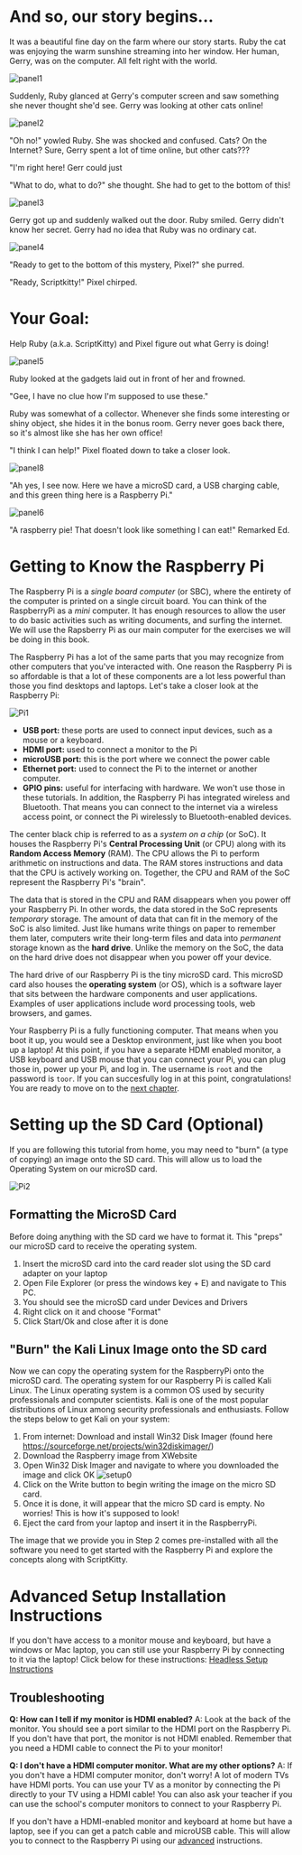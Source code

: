# And so, our story begins...

It was a beautiful fine day on the farm where our story starts. Ruby the cat 
was enjoying the warm sunshine streaming into her window. Her human, Gerry, 
was on the computer. All felt right with the world. 

![panel1](http://www.suzannejmatthews.com/images/aosk/chapter1/panel1.PNG)

Suddenly, Ruby glanced at Gerry's computer screen and saw something she never thought she'd see.
Gerry was looking at other cats online!

![panel2](http://www.suzannejmatthews.com/images/aosk/chapter1/panel2.PNG)

"Oh no!" yowled Ruby. She was shocked and confused. Cats? On the Internet? Sure, Gerry spent a lot of time online,
but other cats???

"I'm right here! Gerr could just

"What to do, what to do?" she thought. She had to get to the bottom of this!

![panel3](http://www.suzannejmatthews.com/images/aosk/chapter1/panel3.PNG)

Gerry got up and suddenly walked out the door. Ruby smiled. Gerry didn't know 
her secret. Gerry had no idea that Ruby was no ordinary cat. 

![panel4](http://www.suzannejmatthews.com/images/aosk/chapter1/panel4.PNG)

"Ready to get to the bottom of this mystery, Pixel?" she purred.

"Ready, Scriptkitty!" Pixel chirped.

# Your Goal:

Help Ruby (a.k.a. ScriptKitty) and Pixel figure out what Gerry is doing!

![panel5](http://www.suzannejmatthews.com/images/aosk/chapter1/panel5.PNG)

Ruby looked at the gadgets laid out in front of her and frowned.

"Gee, I have no clue how I'm supposed to use these."

Ruby was somewhat of a collector. Whenever she finds some interesting or shiny object,
she hides it in the bonus room. Gerry never goes back there, so it's almost like she
has her own office!

"I think I can help!" Pixel floated down to take a closer look.

![panel8](http://www.suzannejmatthews.com/images/aosk/chapter1/panel8.PNG)

"Ah yes, I see now. Here we have a microSD card, a USB charging cable, and
this green thing here is a Raspberry Pi."

![panel6](http://www.suzannejmatthews.com/images/aosk/chapter1/panel6.PNG)

"A raspberry pie! That doesn't look like something I can eat!" Remarked Ed.

# Getting to Know the Raspberry Pi

The Raspberry Pi is a _single board computer_ \(or SBC\), where the entirety of the computer is printed on 
a single circuit board. You can think of the RaspberryPi as a _mini_ computer. It has enough resources to 
allow the user to do basic activities such as writing documents, and surfing the internet.  We will use 
the Rapsberry Pi as our main computer for the exercises we will be doing in this book. 

The Raspberry Pi has a lot of the same parts that you may recognize from other computers that you've 
interacted with. One reason the Raspberry Pi is so affordable is that a lot of these components are a lot 
less powerful than those you find desktops and laptops. Let's take a closer look at the Raspberry Pi:

![Pi1](http://www.suzannejmatthews.com/images/aosk/chapter1/PiBoard.jpg)

* **USB port:** these ports are used to connect input devices, such as a mouse or a keyboard.
* **HDMI port:**  used to connect a monitor to the Pi
* **microUSB port:** this is the port where we connect the power cable
* **Ethernet port:** used to connect the Pi to the internet or another computer. 
* **GPIO pins:** useful for interfacing with hardware. We won't use those in these tutorials.
In addition, the Raspberry Pi has integrated wireless and Bluetooth. That means you can connect to the 
internet via a wireless access point, or connect the Pi wirelessly to Bluetooth-enabled devices.

The center black chip is referred to as a _system on a chip_ (or SoC). It houses the Raspberry Pi's 
**Central Processing Unit** (or CPU) along with its **Random Access Memory** (RAM). The CPU allows the 
Pi to perform arithmetic on instructions and data. The RAM stores instructions and data that the CPU 
is actively working on. Together, the CPU and RAM of the SoC represent the Raspberry Pi's "brain".

The data that is stored in the CPU and RAM disappears when you power off your Raspberry Pi. In other 
words, the data stored in the SoC represents _temporary_ storage. The amount of data that can fit 
in the memory of the SoC is also limited. Just like humans write things on paper to remember them later, 
computers write their long-term files and data into _permanent_ storage known as the **hard 
drive**. Unlike the memory on the SoC, the data on the hard drive does not disappear when you power off
your device.

The hard drive of our Raspberry Pi is the tiny microSD card. This microSD card also houses the 
**operating system** (or OS), which is a software layer that sits between the hardware components and 
user applications. Examples of user applications include word processing tools, web browsers, 
and games.  


Your Raspberry Pi is a fully functioning computer. That means when you boot it up, you would see a Desktop
environment, just like when you boot up a laptop! At this point, if you have a separate HDMI enabled monitor, 
a USB keyboard and USB mouse that you can connect your Pi, you can plug those in, power up your Pi, and 
log in. The username is `root` and the password is `toor`. If you can succesfully log in at this point,
congratulations! You are ready to move on to the [next chapter](chapter2.md). 


# Setting up the SD Card (Optional)
If you are following this tutorial from home, you may need to "burn" (a type of 
copying) an image onto the SD card. This will allow us to load the Operating 
System on our microSD card.

![Pi2](http://www.suzannejmatthews.com/images/aosk/chapter1/PiBoard2.jpg)

## Formatting the MicroSD Card
 
Before doing anything with the SD card we have to format it. This "preps" our microSD card to receive
the operating system. 

1. Insert the microSD card into the card reader slot using the SD card adapter on your laptop
2. Open File Explorer (or press the windows key + E) and navigate to This PC. 
3. You should see the microSD card under Devices and Drivers
4. Right click on it and choose "Format"
5. Click Start/Ok and close after it is done

## "Burn" the Kali Linux Image onto the SD card
Now we can copy the operating system for the RaspberryPi onto the microSD card. The operating system 
for our Raspberry Pi is called Kali Linux. The Linux operating system is a common OS used by 
security professionals and computer scientists. Kali is one of the most popular distributions of 
Linux among security professionals and enthusiasts. Follow the steps below to get Kali on your 
system:

1. From internet: Download and install Win32 Disk Imager (found here https://sourceforge.net/projects/win32diskimager/) 
2. Download the Raspberry image from  XWebsite
3. Open Win32 Disk Imager and navigate to where you downloaded the image and click OK
![setup0](http://www.suzannejmatthews.com/images/aosk/chapter1/setup0.png)
4. Click on the Write button to begin writing the image on the micro SD card.
5. Once it is done, it will appear that the micro SD card is empty. No worries! This is how it's supposed to look!
6. Eject the card from your laptop and insert it in the RaspberryPi.


The image that we provide you in Step 2 comes pre-installed with all the software you need to get started with 
the Raspberry Pi and explore the concepts along with ScriptKitty.


# Advanced Setup Installation Instructions
If you don't have access to a monitor mouse and keyboard, but have a windows or 
Mac laptop, you can still use your Raspberry Pi by connecting to it via the 
laptop! Click below for these instructions:
[Headless Setup Instructions](headlessSetup.md)


## Troubleshooting

**Q: How can I tell if my monitor is HDMI enabled?**
A: Look at the back of the monitor. You should see a port similar to the HDMI port on the Raspberry Pi.
If you don't have that port, the monitor is not HDMI enabled. Remember that you need a HDMI cable to 
connect the Pi to your monitor!

**Q: I don't have a HDMI computer monitor. What are my other options?**
A: If you don't have a HDMI computer monitor, don't worry! A lot of modern TVs have HDMI ports. You 
can use your TV as a monitor by connecting the Pi directly to your TV using a 
HDMI cable! You can also ask your teacher if you can use the school's computer 
monitors to connect to your Raspberry Pi.

If you don't have a HDMI-enabled monitor and keyboard at home but have a laptop, 
see if you can get a patch cable and microUSB cable. This will allow you to 
connect to the Raspberry Pi using our [advanced](headlessSetup.md) instructions. 



